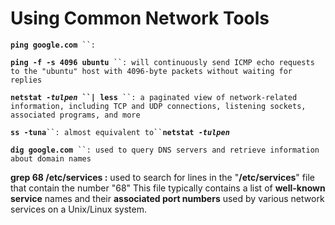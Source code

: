 # Using Common Network Tools

**`ping google.com`**` ``:`&#x20;

**`ping -f -s 4096 ubuntu`**` ``: will continuously send ICMP echo requests to the "ubuntu" host with 4096-byte packets without waiting for replies`

**`netstat -`**_**`tulpen`**_**` ``| less`**` ``: a paginated view of network-related information, including TCP and UDP connections, listening sockets, associated programs, and more`

**`ss -tuna`**` ``: almost equivalent to`` `**`netstat -`**_**`tulpen`**_

**`dig google.com`**` ``: used to query DNS servers and retrieve information about domain names`

**grep 68 /etc/services :** used to search for lines in the "**/etc/services**" file that contain the number "68" This file typically contains a list of **well-known service** names and their **associated port numbers** used by various network services on a Unix/Linux system.
